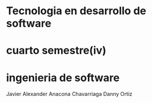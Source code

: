 # Tecnologia en desarrollo de software
# cuarto semestre(iv)
# ingenieria de software
Javier Alexander Anacona Chavarriaga
Danny Ortiz
